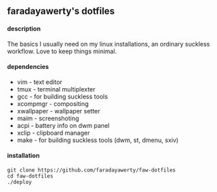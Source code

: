 
## faradayawerty's dotfiles

#### description
The basics I usually need on my linux installations, an ordinary suckless workflow. Love to keep things minimal.

#### dependencies
* vim - text editor
* tmux - terminal multiplexter
* gcc - for building suckless tools
* xcompmgr - compositing
* xwallpaper - wallpaper setter
* maim - screenshoting
* acpi - battery info on dwm panel
* xclip - clipboard manager
* make - for building suckless tools (dwm, st, dmenu, sxiv)

#### installation
```
git clone https://github.com/faradayawerty/faw-dotfiles
cd faw-dotfiles
./deploy
```

